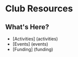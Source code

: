# Club Resources

## What's Here?
* [Activities] (activities)
* [Events] (events)
* [Funding] (funding)
